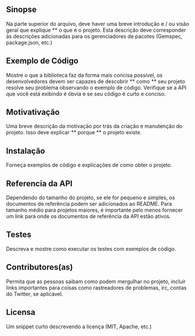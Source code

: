 ## Sinopse

Na parte superior do arquivo, deve haver uma breve introdução e / ou visão geral que explique ** o que é o projeto. Esta descrição deve corresponder às descrições adicionadas para os gerenciadores de pacotes (Gemspec, package.json, etc.)

## Exemplo de Código
 
Mostre o que a biblioteca faz da forma mais concisa possível, os desenvolvedores devem ser capazes de descobrir ** como ** seu projeto resolve seu problema observando o exemplo de código. Verifique se a API que você está exibindo é óbvia e se seu código é curto e conciso.

## Motivativação

Uma breve descrição da motivação por trás da criação e manutenção do projeto. Isso deve explicar ** porque ** o projeto existe.

## Instalação

Forneça exemplos de código e explicações de como obter o projeto.

## Referencia da API

Dependendo do tamanho do projeto, se ele for pequeno e simples, os documentos de referência podem ser adicionados ao README. Para tamanho médio para projetos maiores, é importante pelo menos fornecer um link para onde os documentos de referência da API estão ativos.

## Testes

Descreva e mostre como executar os testes com exemplos de código.

## Contributores(as)

Permita que as pessoas saibam como podem mergulhar no projeto, incluir links importantes para coisas como rastreadores de problemas, irc, contas do Twitter, se aplicável.

## Licensa

Um snippet curto descrevendo a licença (MIT, Apache, etc.)

